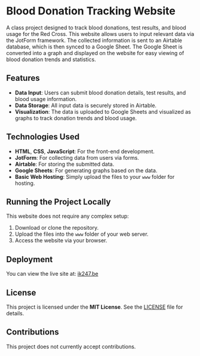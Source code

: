 # Blood Donation Tracking Website

A class project designed to track blood donations, test results, and blood usage for the Red Cross. This website allows users to input relevant data via the JotForm framework. The collected information is sent to an Airtable database, which is then synced to a Google Sheet. The Google Sheet is converted into a graph and displayed on the website for easy viewing of blood donation trends and statistics.

## Features
- **Data Input**: Users can submit blood donation details, test results, and blood usage information.
- **Data Storage**: All input data is securely stored in Airtable.
- **Visualization**: The data is uploaded to Google Sheets and visualized as graphs to track donation trends and blood usage.

## Technologies Used
- **HTML**, **CSS**, **JavaScript**: For the front-end development.
- **JotForm**: For collecting data from users via forms.
- **Airtable**: For storing the submitted data.
- **Google Sheets**: For generating graphs based on the data.
- **Basic Web Hosting**: Simply upload the files to your `www` folder for hosting.

## Running the Project Locally
This website does not require any complex setup:
1. Download or clone the repository.
2. Upload the files into the `www` folder of your web server.
3. Access the website via your browser.

## Deployment
You can view the live site at: [ik247.be](http://ik247.be)

## License
This project is licensed under the **MIT License**. See the [LICENSE](LICENSE) file for details.

## Contributions
This project does not currently accept contributions.

